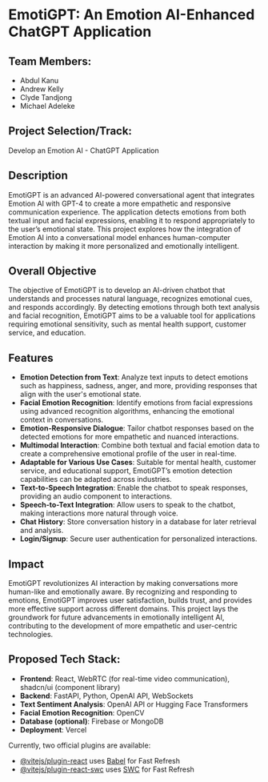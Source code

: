 # EmotiGPT: An Emotion AI-Enhanced ChatGPT Application

## Team Members:
- Abdul Kanu
- Andrew Kelly
- Clyde Tandjong
- Michael Adeleke

## Project Selection/Track:
Develop an Emotion AI - ChatGPT Application

## Description
EmotiGPT is an advanced AI-powered conversational agent that integrates Emotion AI with GPT-4 to create a more empathetic and responsive communication experience. The application detects emotions from both textual input and facial expressions, enabling it to respond appropriately to the user’s emotional state. This project explores how the integration of Emotion AI into a conversational model enhances human-computer interaction by making it more personalized and emotionally intelligent.

## Overall Objective
The objective of EmotiGPT is to develop an AI-driven chatbot that understands and processes natural language, recognizes emotional cues, and responds accordingly. By detecting emotions through both text analysis and facial recognition, EmotiGPT aims to be a valuable tool for applications requiring emotional sensitivity, such as mental health support, customer service, and education.

## Features
- **Emotion Detection from Text**: Analyze text inputs to detect emotions such as happiness, sadness, anger, and more, providing responses that align with the user's emotional state.
- **Facial Emotion Recognition**: Identify emotions from facial expressions using advanced recognition algorithms, enhancing the emotional context in conversations.
- **Emotion-Responsive Dialogue**: Tailor chatbot responses based on the detected emotions for more empathetic and nuanced interactions.
- **Multimodal Interaction**: Combine both textual and facial emotion data to create a comprehensive emotional profile of the user in real-time.
- **Adaptable for Various Use Cases**: Suitable for mental health, customer service, and educational support, EmotiGPT’s emotion detection capabilities can be adapted across industries.
- **Text-to-Speech Integration**: Enable the chatbot to speak responses, providing an audio component to interactions.
- **Speech-to-Text Integration**: Allow users to speak to the chatbot, making interactions more natural through voice.
- **Chat History**: Store conversation history in a database for later retrieval and analysis.
- **Login/Signup**: Secure user authentication for personalized interactions.

## Impact
EmotiGPT revolutionizes AI interaction by making conversations more human-like and emotionally aware. By recognizing and responding to emotions, EmotiGPT improves user satisfaction, builds trust, and provides more effective support across different domains. This project lays the groundwork for future advancements in emotionally intelligent AI, contributing to the development of more empathetic and user-centric technologies.

## Proposed Tech Stack:
- **Frontend**: React, WebRTC (for real-time video communication), shadcn/ui (component library)
- **Backend**: FastAPI, Python, OpenAI API, WebSockets
- **Text Sentiment Analysis**: OpenAI API or Hugging Face Transformers
- **Facial Emotion Recognition**: OpenCV
- **Database (optional)**: Firebase or MongoDB
- **Deployment**: Vercel



Currently, two official plugins are available:

- [@vitejs/plugin-react](https://github.com/vitejs/vite-plugin-react/blob/main/packages/plugin-react/README.md) uses [Babel](https://babeljs.io/) for Fast Refresh
- [@vitejs/plugin-react-swc](https://github.com/vitejs/vite-plugin-react-swc) uses [SWC](https://swc.rs/) for Fast Refresh
